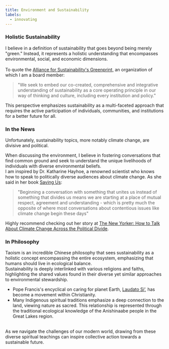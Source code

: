 ```yaml
---
title: Environment and Sustainability
labels: 
  - innovating
---
```


<h3>Holistic Sustainability</h3>
  I believe in a definition of sustainability that goes beyond being merely "green." Instead, it represents a holistic understanding that encompasses environmental, social, and economic dimensions.
  <br><br>
  To quote the <a href="https://afors.org/">Alliance for Sustainability's Greenprint,</a> an organization of which I am a board member:

  >"We seek to embed our co-created, comprehensive and integrative understanding of sustainability as a core operating principle in our way of thinking and culture, including every institution and policy."

  This perspective emphasizes sustainability as a multi-faceted approach that requires the active participation of individuals, communities, and institutions for a better future for all.
  <br>

<h3>In the News </h3>

  Unfortunately, sustainability topics, more notably climate change, are divisive and political. 
<!-- I do not believe in the categorization of those who care about the environment versus those who do not. Instead, w -->
  When discussing the environment, I believe in fostering conversations that find common ground and seek to understand the unique livelihoods of individuals with diverse environmental beliefs.
  <br> I am inspired by Dr. Katharine Hayhoe, a renowned scientist who knows how to speak to politically diverse audiences about climate change. As she said in her book <a href="https://www.simonandschuster.com/books/Saving-Us/Katharine-Hayhoe/9781982143848">Saving Us</a>:
  >"Beginning a conversation with something that unites us instead of something that divides us means we are starting at a place of mutual respect, agreement and understanding - which is pretty much the opposite of where most conversations about contentious issues like climate change begin these days"
  
  Highly recommend checking out her story at <a href="https://www.newyorker.com/news/on-religion/how-to-talk-about-climate-change-across-the-political-divide">The New Yorker: How to Talk About Climate Change Across the Political Divide</a>.
  <br>

<h3>In Philosophy </h3>
<p>Taoism is an incredible Chinese philosophy that sees sustainability as a holistic concept encompassing the entire ecosystem, emphasizing that humans should live in ecological balance. 

<br>
Sustainability is deeply interlinked with various religions and faiths, highlighting the shared values found in their diverse yet similar approaches to environmental stewardship.

<ul>
    <li>Pope Francis's encyclical on caring for planet Earth, <a href="https://laudatosimovement.org/">Laudato Si’</a>, has become a movement within Christianity.</li>
    <li>Many Indigenous spiritual traditions emphasize a deep connection to the land, viewing nature as sacred. This relationship is represented through the traditional ecological knowledge of the Anishinaabe people in the Great Lakes region.</li>
</ul> 
<br>
 As we navigate the challenges of our modern world, drawing from these diverse spiritual teachings can inspire collective action towards a sustainable future.
 </p>